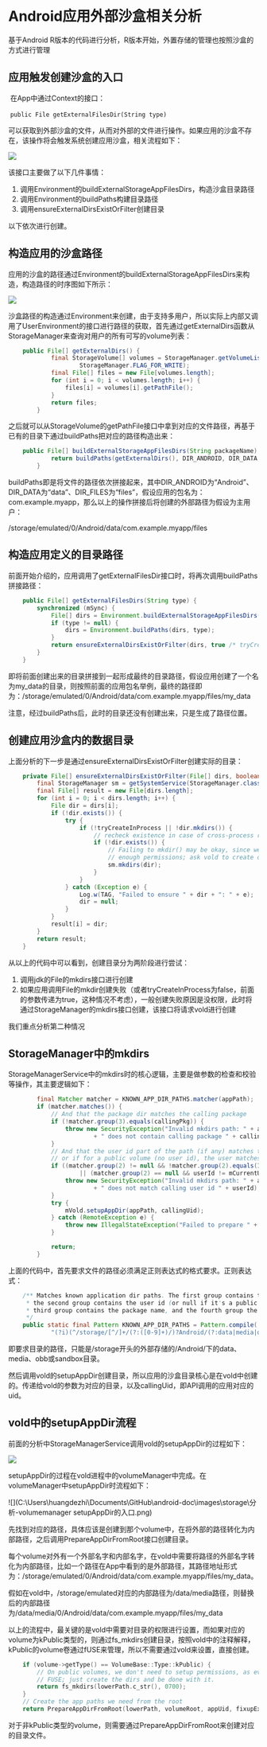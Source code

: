 # Android应用外部沙盒相关分析

基于Android R版本的代码进行分析，R版本开始，外置存储的管理也按照沙盒的方式进行管理



## 应用触发创建沙盒的入口

​	在App中通过Context的接口：

​	`public File getExternalFilesDir(String type) `

可以获取到外部沙盒的文件，从而对外部的文件进行操作。如果应用的沙盒不存在，该操作将会触发系统创建应用沙盒，相关流程如下：

![](https://github.com/applematrix/android-doc/blob/master/images/storage/%E5%BA%94%E7%94%A8%E8%AE%BF%E9%97%AE%E6%B2%99%E7%9B%92%E7%9A%84%E5%85%A5%E5%8F%A3.png)

该接口主要做了以下几件事情：

1. 调用Environment的buildExternalStorageAppFilesDirs，构造沙盒目录路径
2. 调用Environment的buildPaths构建目录路径
3. 调用ensureExternalDirsExistOrFilter创建目录

以下依次进行创建。



## 构造应用的沙盒路径

应用的沙盒的路径通过Environment的buildExternalStorageAppFilesDirs来构造，构造路径的时序图如下所示：

![](https://github.com/applematrix/android-doc/blob/master/images/storage/%E5%88%86%E6%9E%90-%E6%9E%84%E9%80%A0%E5%A4%96%E9%83%A8%E6%B2%99%E7%9B%92%E8%B7%AF%E5%BE%84.png)

沙盒路径的构造通过Environment来创建，由于支持多用户，所以实际上内部又调用了UserEnvironment的接口进行路径的获取，首先通过getExternalDirs函数从StorageManager来查询对用户的所有可写的volume列表：

```java
	public File[] getExternalDirs() {
            final StorageVolume[] volumes = StorageManager.getVolumeList(mUserId,
                    StorageManager.FLAG_FOR_WRITE);
            final File[] files = new File[volumes.length];
            for (int i = 0; i < volumes.length; i++) {
                files[i] = volumes[i].getPathFile();
            }
            return files;
        }
```

之后就可以从StorageVolume的getPathFile接口中拿到对应的文件路径，再基于已有的目录下通过buildPaths把对应的路径构造出来：

```java
	public File[] buildExternalStorageAppFilesDirs(String packageName) {
            return buildPaths(getExternalDirs(), DIR_ANDROID, DIR_DATA, packageName, DIR_FILES);
        }
```

buildPaths即是将文件的路径依次拼接起来，其中DIR_ANDROID为“Android”、DIR_DATA为“data”、DIR_FILES为“files”，假设应用的包名为：com.example.myapp，那么以上的操作拼接后将创建的外部路径为假设为主用户：

/storage/emulated/0/Android/data/com.example.myapp/files



## 构造应用定义的目录路径

前面开始介绍的，应用调用了getExternalFilesDir接口时，将再次调用buildPaths拼接路径：

```java
    public File[] getExternalFilesDirs(String type) {
        synchronized (mSync) {
            File[] dirs = Environment.buildExternalStorageAppFilesDirs(getPackageName());
            if (type != null) {
                dirs = Environment.buildPaths(dirs, type);
            }
            return ensureExternalDirsExistOrFilter(dirs, true /* tryCreateInProcess */);
        }
    }
```

即将前面创建出来的目录拼接到一起形成最终的目录路径，假设应用创建了一个名为my_data的目录，则按照前面的应用包名举例，最终的路径即为：/storage/emulated/0/Android/data/com.example.myapp/files/my_data

注意，经过buildPaths后，此时的目录还没有创建出来，只是生成了路径位置。



## 创建应用沙盒内的数据目录

上面分析的下一步是通过ensureExternalDirsExistOrFilter创建实际的目录：

```java
    private File[] ensureExternalDirsExistOrFilter(File[] dirs, boolean tryCreateInProcess) {
        final StorageManager sm = getSystemService(StorageManager.class);
        final File[] result = new File[dirs.length];
        for (int i = 0; i < dirs.length; i++) {
            File dir = dirs[i];
            if (!dir.exists()) {
                try {
                    if (!tryCreateInProcess || !dir.mkdirs()) {
                        // recheck existence in case of cross-process race
                        if (!dir.exists()) {
                            // Failing to mkdir() may be okay, since we might not have
                            // enough permissions; ask vold to create on our behalf.
                            sm.mkdirs(dir);
                        }
                    }
                } catch (Exception e) {
                    Log.w(TAG, "Failed to ensure " + dir + ": " + e);
                    dir = null;
                }
            }
            result[i] = dir;
        }
        return result;
    }
```

从以上的代码中可以看到，创建目录分为两阶段进行尝试：

1. 调用jdk的File的mkdirs接口进行创建
2. 如果应用调用File的mkdir创建失败（或者tryCreateInProcess为false，前面的参数传递为true，这种情况不考虑），一般创建失败原因是没权限，此时将通过StorageManager的mkdirs接口创建，该接口将请求vold进行创建

我们重点分析第二种情况



## StorageManager中的mkdirs

StorageManagerService中的mkdirs时的核心逻辑，主要是做参数的检查和校验等操作，其主要逻辑如下：

```java
        final Matcher matcher = KNOWN_APP_DIR_PATHS.matcher(appPath);
        if (matcher.matches()) {
            // And that the package dir matches the calling package
            if (!matcher.group(3).equals(callingPkg)) {
                throw new SecurityException("Invalid mkdirs path: " + appFile
                        + " does not contain calling package " + callingPkg);
            }
            // And that the user id part of the path (if any) matches the calling user id,
            // or if for a public volume (no user id), the user matches the current user
            if ((matcher.group(2) != null && !matcher.group(2).equals(Integer.toString(userId)))
                    || (matcher.group(2) == null && userId != mCurrentUserId)) {
                throw new SecurityException("Invalid mkdirs path: " + appFile
                        + " does not match calling user id " + userId);
            }
            try {
                mVold.setupAppDir(appPath, callingUid);
            } catch (RemoteException e) {
                throw new IllegalStateException("Failed to prepare " + appPath + ": " + e);
            }

            return;
        }
```

上面的代码中，首先要求文件的路径必须满足正则表达式的格式要求。正则表达式：

```java
    /** Matches known application dir paths. The first group contains the generic part of the path,
     * the second group contains the user id (or null if it's a public volume without users), the
     * third group contains the package name, and the fourth group the remainder of the path.
     */
    public static final Pattern KNOWN_APP_DIR_PATHS = Pattern.compile(
            "(?i)(^/storage/[^/]+/(?:([0-9]+)/)?Android/(?:data|media|obb|sandbox)/)([^/]+)(/.*)?");
```

即要求目录的路径，只能是/storage开头的外部存储的/Android/下的data、media、obb或sandbox目录。

然后调用vold的setupAppDir创建目录，所以应用的沙盒目录核心是在vold中创建的。传递给vold的参数为对应的目录，以及callingUid，即API调用的应用对应的uid。



## vold中的setupAppDir流程

前面的分析中StorageManagerService调用vold的setupAppDir的过程如下：

![](C:\Users\huangdezhi\Documents\GitHub\android-doc\images\storage\分析-StorageManagerService调用setupAppDir.png)



setupAppDir的过程在vold进程中的volumeManager中完成。在volumeManager中setupAppDir时流程如下：

![](C:\Users\huangdezhi\Documents\GitHub\android-doc\images\storage\分析-volumemanager setupAppDir的入口.png)

先找到对应的路径，具体应该是创建到那个volume中，在将外部的路径转化为内部路径，之后调用PrepareAppDirFromRoot接口创建目录。

每个volume对外有一个外部名字和内部名字，在vold中需要将路径的外部名字转化为内部路径，比如一个路径在App中看到的是外部路径，其路径地址形式为：/storage/emulated/0/Android/data/com.example.myapp/files/my_data。

​	假如在vold中，/storage/emulated对应的内部路径为/data/media路径，则替换后的内部路径为/data/media/0/Android/data/com.example.myapp/files/my_data

​	以上的流程中，最关键的是vold中需要对目录的权限进行设置，而如果对应的volume为kPublic类型的，则通过fs_mkdirs创建目录，按照vold中的注释解释，kPublic的volume卷通过fUSE来管理，所以不需要通过vold来设置，直接创建。

```C++
    if (volume->getType() == VolumeBase::Type::kPublic) {
        // On public volumes, we don't need to setup permissions, as everything goes through
        // FUSE; just create the dirs and be done with it.
        return fs_mkdirs(lowerPath.c_str(), 0700);
    }
	// Create the app paths we need from the root
    return PrepareAppDirFromRoot(lowerPath, volumeRoot, appUid, fixupExistingOnly);
```

对于非kPublic类型的volume，则需要通过PrepareAppDirFromRoot来创建对应的目录文件。











